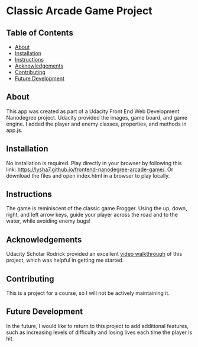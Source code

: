 # Classic Arcade Game Project

## Table of Contents

* [About](#about)
* [Installation](#installation)
* [Instructions](#instructions)
* [Acknowledgements](#acknowledgements)
* [Contributing](#contributing)
* [Future Development](#future-development)

## About

This app was created as part of a Udacity Front End Web Development Nanodegree project. Udacity provided the images, game board, and game engine. I added the player and enemy classes, properties, and methods in app.js.

## Installation

No installation is required. Play directly in your browser by following this link: https://lysha7.github.io/frontend-nanodegree-arcade-game/. Or download the files and open index.html in a browser to play locally.

## Instructions

The game is reminiscent of the classic game Frogger. Using the up, down, right, and left arrow keys, guide your player across the road and to the water, while avoiding enemy bugs!

## Acknowledgements

Udacity Scholar Rodrick provided an excellent [video walkthrough](https://zoom.us/recording/play/aulotDlzKFegQFIJTaTzKgWvNkVsYtlwO454vL1UPE1Cm6lOUBQCtfVurPOIAGAS?startTime=1529542978000) of this project, which was helpful in getting me started.

## Contributing

This is a project for a course, so I will not be actively maintaining it.

## Future Development

In the future, I would like to return to this project to add additional features, such as increasing levels of difficulty and losing lives each time the player is hit.
